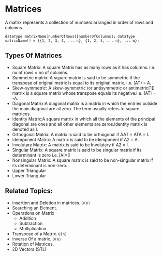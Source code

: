# Matrices
A matrix represents a collection of numbers arranged in order of rows and columns. 

``
dataType matrixName[numberOfRows][numberOfColumns];
dataType matrixName[] = {{1, 2, 3, 4, ... n}, {1, 2, 3, ... n}, ... m};
``

## Types Of Matrices
- Square Matrix: A square Matrix has as many rows as it has columns. i.e. no of rows = no of columns.
- Symmetric matrix: A square matrix is said to be symmetric if the transpose of original matrix is equal to its original matrix. i.e. (AT) = A.
- Skew-symmetric: A skew-symmetric (or antisymmetric or antimetric[1]) matrix is a square matrix whose transpose equals its negative.i.e. (AT) = -A.
- Diagonal Matrix:A diagonal matrix is a matrix in which the entries outside the main diagonal are all zero. The term usually refers to square matrices.
- Identity Matrix:A square matrix in which all the elements of the principal diagonal are ones and all other elements are zeros.Identity matrix is denoted as I.
- Orthogonal Matrix: A matrix is said to be orthogonal if AAT = ATA = I.
- Idemponent Matrix: A matrix is said to be idemponent if A2 = A.
- Involutary Matrix: A matrix is said to be Involutary if A2 = I.
- Singular Matrix: A square matrix is said to be singular matrix if its determinant is zero i.e. |A|=0
- Nonsingular Matrix: A square matrix is said to be non-singular matrix if its determinant is non-zero.
- Upper Triangular
- Lower Triangular

## Related Topics:
- Insertion and Deletion in matrices. ``O(n)``
- Searching an Element.
- Operations on Matrix
    - Addition
    - Subtraction
    - Multiplication
- Transpose of a Matrix. ``O(n)``
- Inverse Of a matrix. ``O(n)``
- Rotation of Matrices.
- 2D Vectors (STL)